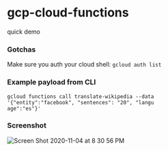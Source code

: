# gcp-cloud-functions
quick demo

### Gotchas

Make sure you auth your cloud shell:  `gcloud auth list`

### Example payload from CLI

```
gcloud functions call translate-wikipedia --data '{"entity":"facebook", "sentences": "20", "langu
age":"es"}'

```

### Screenshot

![Screen Shot 2020-11-04 at 8 30 56 PM](https://user-images.githubusercontent.com/58792/98186408-ae3ffe80-1edc-11eb-92fd-cbb9a58f9431.png)

